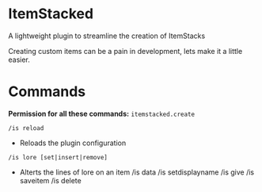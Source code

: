# ItemStacked
A lightweight plugin to streamline the creation of ItemStacks

Creating custom items can be a pain in development, lets make it a little easier.

# Commands
**Permission for all these commands:** ``itemstacked.create``

``/is reload``
- Reloads the plugin configuration

``/is lore [set|insert|remove]``
- Alterts the lines of lore on an item
/is data
/is setdisplayname
/is give
/is saveitem
/is delete

